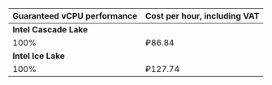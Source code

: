 | Guaranteed vCPU performance | Cost per hour, including VAT |
| --- | --- |
| **Intel Cascade Lake** |
| 100% | ₽86.84 |
| **Intel Ice Lake** |
| 100% | ₽127.74 |